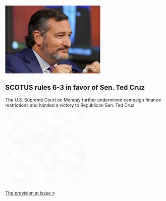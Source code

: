 
![SCOTUS rules 6-3 in favor of Sen. Ted Cruz](./20220516175847.png)
## SCOTUS rules 6-3 in favor of Sen. Ted Cruz

The U.S. Supreme Court on Monday further undermined campaign finance restrictions and handed a victory to Republican Sen. Ted Cruz.

![pic](../square_bg.png)

[The provision at issue »](https://www.yahoo.com/finance/news/1-u-supreme-court-backs-143124511.html)
